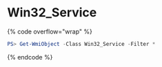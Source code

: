 # Win32\_Service

{% code overflow="wrap" %}
```powershell
PS> Get-WmiObject -Class Win32_Service -Filter *
```
{% endcode %}
